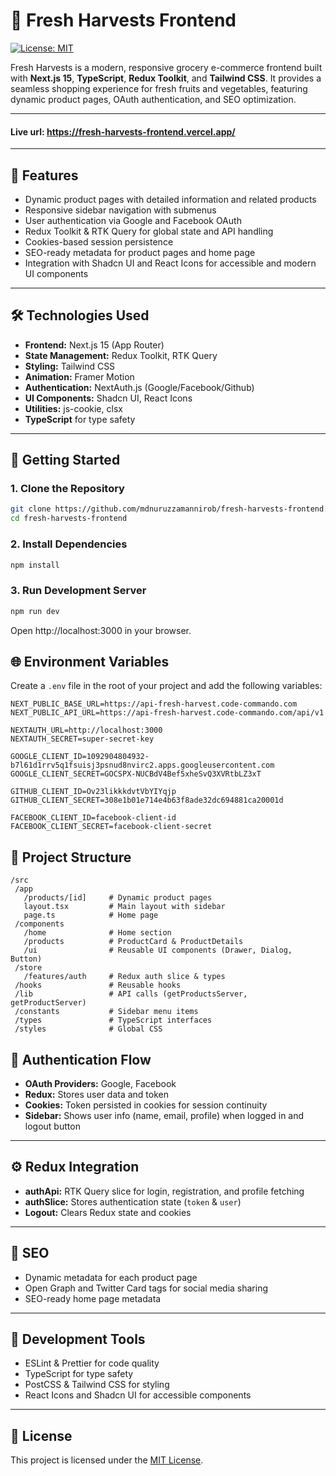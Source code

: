 # 🌿 Fresh Harvests Frontend

[![License: MIT](https://img.shields.io/badge/License-MIT-yellow.svg)](https://opensource.org/licenses/MIT)

Fresh Harvests is a modern, responsive grocery e-commerce frontend built with **Next.js 15**, **TypeScript**, **Redux Toolkit**, and **Tailwind CSS**. It provides a seamless shopping experience for fresh fruits and vegetables, featuring dynamic product pages, OAuth authentication, and SEO optimization.

---

#### Live url: https://fresh-harvests-frontend.vercel.app/

---

## 📌 Features

- Dynamic product pages with detailed information and related products
- Responsive sidebar navigation with submenus
- User authentication via Google and Facebook OAuth
- Redux Toolkit & RTK Query for global state and API handling
- Cookies-based session persistence
- SEO-ready metadata for product pages and home page
- Integration with Shadcn UI and React Icons for accessible and modern UI components

---

## 🛠️ Technologies Used

- **Frontend:** Next.js 15 (App Router)
- **State Management:** Redux Toolkit, RTK Query
- **Styling:** Tailwind CSS
- **Animation:** Framer Motion
- **Authentication:** NextAuth.js (Google/Facebook/Github)
- **UI Components:** Shadcn UI, React Icons
- **Utilities:** js-cookie, clsx
- **TypeScript** for type safety

---

## 🚀 Getting Started

### 1. Clone the Repository

```bash
git clone https://github.com/mdnuruzzamannirob/fresh-harvests-frontend.git
cd fresh-harvests-frontend
```

### 2. Install Dependencies

```bash
npm install
```

### 3. Run Development Server

```bash
npm run dev
```

Open http://localhost:3000
in your browser.

## 🌐 Environment Variables

Create a `.env` file in the root of your project and add the following variables:

```env
NEXT_PUBLIC_BASE_URL=https://api-fresh-harvest.code-commando.com
NEXT_PUBLIC_API_URL=https://api-fresh-harvest.code-commando.com/api/v1

NEXTAUTH_URL=http://localhost:3000
NEXTAUTH_SECRET=super-secret-key

GOOGLE_CLIENT_ID=1092904804932-b7l61d1rrv5q1fsuisj3psnud8nvirc2.apps.googleusercontent.com
GOOGLE_CLIENT_SECRET=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

GITHUB_CLIENT_ID=Ov23likkkdvtVbYIYqjp
GITHUB_CLIENT_SECRET=308e1b01e714e4b63f8ade32dc694881ca20001d

FACEBOOK_CLIENT_ID=facebook-client-id
FACEBOOK_CLIENT_SECRET=facebook-client-secret
```

## 📁 Project Structure

```
/src
 /app
   /products/[id]     # Dynamic product pages
   layout.tsx         # Main layout with sidebar
   page.ts            # Home page
 /components
   /home              # Home section
   /products          # ProductCard & ProductDetails
   /ui                # Reusable UI components (Drawer, Dialog, Button)
 /store
   /features/auth     # Redux auth slice & types
 /hooks               # Reusable hooks
 /lib                 # API calls (getProductsServer, getProductServer)
 /constants           # Sidebar menu items
 /types               # TypeScript interfaces
 /styles              # Global CSS
```

## 🔑 Authentication Flow

- **OAuth Providers:** Google, Facebook
- **Redux:** Stores user data and token
- **Cookies:** Token persisted in cookies for session continuity
- **Sidebar:** Shows user info (name, email, profile) when logged in and logout button

---

## ⚙️ Redux Integration

- **authApi:** RTK Query slice for login, registration, and profile fetching
- **authSlice:** Stores authentication state (`token` & `user`)
- **Logout:** Clears Redux state and cookies

---

## 📄 SEO

- Dynamic metadata for each product page
- Open Graph and Twitter Card tags for social media sharing
- SEO-ready home page metadata

---

## 🧪 Development Tools

- ESLint & Prettier for code quality
- TypeScript for type safety
- PostCSS & Tailwind CSS for styling
- React Icons and Shadcn UI for accessible components

---

## 📄 License

This project is licensed under the [MIT License](https://opensource.org/licenses/MIT).
